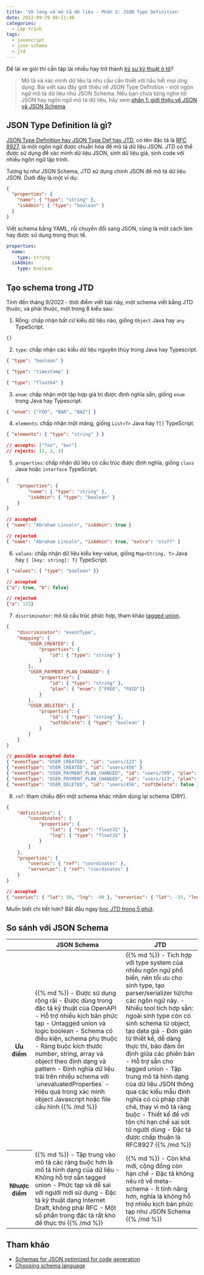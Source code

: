 ```yaml
---
title: 'Vỡ lòng về mô tả dữ liệu - Phần 2: JSON Type Definition'
date: 2022-09-29 06:11:48
categories:
  - Lập trình
tags:
  - javascript
  - json-schema
  - jtd
---
```


Để lái xe giỏi thì cần tập lái nhiều hay trở thành [kỹ sư kỹ thuật ô tô](https://www.howacarworks.com/)?

<!--more-->

> Mô tả và xác minh dữ liệu là nhu cầu cần thiết với hầu hết mọi ứng dụng. Bài viết sau đây giới thiệu về JSON Type Definition - một ngôn ngữ mô tả dữ liệu như JSON Schema. Nếu bạn chưa từng nghe tới JSON hay ngôn ngữ mô tả dữ liệu, hãy xem [phần 1: giới thiệu về JSON và JSON Schema](/blog/lap-trinh/json-schema/understanding-json-schema).

## JSON Type Definition là gì?

[JSON Type Definition hay JSON Type Def hay JTD](https://github.com/jsontypedef/jsontypedef.com), có tên đặc tả là [RFC 8927](https://tools.ietf.org/html/rfc8927), là một ngôn ngữ được chuẩn hóa để mô tả dữ liệu JSON. JTD có thể được sử dụng để xác minh dữ liệu JSON, sinh dữ liệu giả, sinh code với nhiều ngôn ngữ lập trình.

Tương tự như JSON Schema, JTD sử dụng chính JSON để mô tả dữ liệu JSON. Dưới đây là một ví dụ:

```json
{
  "properties": {
    "name": { "type": "string" },
    "isAdmin": { "type": "boolean" }
  }
}
```

Viết schema bằng YAML, rồi chuyển đổi sang JSON, cũng là một cách làm hay được sử dụng trong thực tế.

```yaml
properties:
  name:
    type: string
  isAdmin:
    type: boolean
```

## Tạo schema trong JTD

Tính đến tháng 9/2022 - thời điểm viết bài này, một schema viết bằng JTD thuộc, và phải thuộc, một trong 8 kiểu sau:

1. Rỗng: chấp nhận bất cứ kiểu dữ liệu nào, giống `Object` Java hay `any` TypeScript.

```json
{}
```

2. `type`: chấp nhận các kiểu dữ liệu nguyên thủy trong Java hay Typescript.

```json
{ "type": "boolean" }

{ "type": "timestamp" }

{ "type": "float64" }
```

3. `enum`: chấp nhận một tập hợp giá trị được định nghĩa sẵn, giống `enum` trong Java hay Typescript.

```json
{ "enum": ["FOO", "BAR", "BAZ"] }
```

4. `elements`: chấp nhận một mảng, giống `List<T>` Java hay `T[]` TypeScript.

```json
{ "elements": { "type": "string" } }

// accepts: ["foo", "bar"]
// rejects: [1, 2, 3]
```

5. `properties`: chấp nhận dữ liệu có cấu trúc được định nghĩa, giống `class` Java hoặc `interface` TypeScript.

```json
{
    "properties": {
        "name": { "type": "string" },
        "isAdmin": { "type": "boolean" }
    }
}

// accepted
{ "name": "Abraham Lincoln", "isAdmin": true }

// rejected
{ "name": "Abraham Lincoln", "isAdmin": true, "extra": "stuff" }
```

6. `values`: chấp nhận dữ liệu kiểu key-value, giống `Map<String, T>` Java hay `{ [key: string]: T}` TypeScript.

```json
{ "values": { "type": "boolean" }}

// accepted
{"a": true, "b": false}

// rejected
{"a": 123}
```

7. `discriminator`: mô tả cấu trúc phức hợp, tham khảo [tagged union](https://www.wikiwand.com/en/Tagged_union).

```json
{
    "discriminator": "eventType",
    "mapping": {
        "USER_CREATED": {
            "properties": {
                "id": { "type": "string" }
            }
        },
        "USER_PAYMENT_PLAN_CHANGED": {
            "properties": {
                "id": { "type": "string" },
                "plan": { "enum": ["FREE", "PAID"]}
            }
        },
        "USER_DELETED": {
            "properties": {
                "id": { "type": "string" },
                "softDelete": { "type": "boolean" }
            }
        }
    }
}

// possible accepted data
{ "eventType": "USER_CREATED", "id": "users/123" }
{ "eventType": "USER_CREATED", "id": "users/456" }
{ "eventType": "USER_PAYMENT_PLAN_CHANGED", "id": "users/789", "plan": "PAID" }
{ "eventType": "USER_PAYMENT_PLAN_CHANGED", "id": "users/123", "plan": "FREE" }
{ "eventType": "USER_DELETED", "id": "users/456", "softDelete": false }
```

8. `ref`: tham chiếu đến một schema khác nhằm dùng lại schema (DRY).

```json
{
    "definitions": {
        "coordinates": {
            "properties": {
                "lat": { "type": "float32" },
                "lng": { "type": "float32" }
            }
        }
    },
    "properties": {
        "userLoc": { "ref": "coordinates" },
        "serverLoc": { "ref": "coordinates" }
    }
}

// accepted
{ "userLoc": { "lat": 50, "lng": -90 }, "serverLoc": { "lat": -15, "lng": 50 }}
```

Muốn biết chi tiết hơn? Bắt đầu ngay [học JTD trong 5 phút](https://jsontypedef.com/docs/jtd-in-5-minutes/).

## So sánh với JSON Schema

<table>
<thead>
<tr>
<th></th>
<th>JSON Schema</th>
<th>JTD</th>
</tr>
</thead>

<tbody>
<tr>
<th>Ưu điểm</th>
<td>
{{% md %}}
- Được sử dụng rộng rãi
- Được dùng trong đặc tả kỹ thuật của OpenAPI
- Hỗ trợ nhiều kịch bản phức tạp
  - Untagged union và logic boolean
  - Schema có điều kiện, schema phụ thuộc
  - Ràng buộc kích thước number, string, array và object theo định dạng và pattern
  - Định nghĩa dữ liệu trải trên nhiều schema với `unevaluatedProperties`
- Hiệu quả trong xác minh object Javascript hoặc file cấu hình
{{% /md %}}
</td>
<td>
{{% md %}}
- Tích hợp với type system của nhiều ngôn ngữ phổ biến, nên tối ưu cho sinh type, tạo parser/serializer từ/cho các ngôn ngữ này.
- Nhiều tool tích hợp sẵn: ngoài sinh type còn có sinh schema từ object, tạo data giả
- Đơn giản từ thiết kế, dễ dàng thực thi, bảo đảm ổn định giữa các phiên bản
- Hỗ trợ sẵn cho tagged union
- Tập trung mô tả hình dạng của dữ liệu JSON thông qua các kiểu mẫu định nghĩa có cú pháp chặt chẽ, thay vì mô tả ràng buộc
- Thiết kế để với tôn chỉ hạn chế sai sót từ người dùng
- Đặc tả được chấp thuận là RFC8927
{{% /md %}}
</td>
</tr>
<tr>
<th>Nhược điểm</th>
<td>
{{% md %}}
- Tập trung vào mô tả các ràng buộc hơn là mô tả hình dạng của dữ liệu
- Không hỗ trợ sẵn tagged union
- Phức tạp và dễ sai với người mới sử dụng
- Đặc tả kỹ thuật dạng Internet Draft, không phải RFC
- Một số phần trong đặc tả rất khó để thực thi
{{% /md %}}
</td>
<td>
{{% md %}}
- Còn khá mới, cộng đồng còn hạn chế
- Đặc tả không nêu rõ về meta-schema
- Ít tính năng hơn, nghĩa là không hỗ trợ nhiều kịch bản phức tạp như JSON Schema
{{% /md %}}
</td>
</tr>
</tbody>
</table>

## Tham khảo

- [Schemas for JSON optimized for code generation](https://jsontypedef.com/)
- [Choosing schema language](https://ajv.js.org/guide/schema-language.html#comparison)
